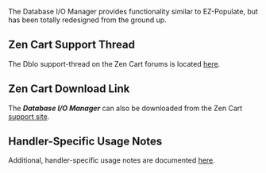 The Database I/O Manager provides functionality similar to EZ-Populate, but has been totally redesigned from the ground up.

## Zen Cart Support Thread

The DbIo support-thread on the Zen Cart forums is located [here](https://www.zen-cart.com/showthread.php?220569-Database-I-O-Manager-(DbIo)-Plugin-Support-Thread).

## Zen Cart Download Link

The _**Database I/O Manager**_ can also be downloaded from the Zen Cart [support site](https://www.zen-cart.com/downloads.php?do=file&id=2091).

## Handler-Specific Usage Notes

Additional, handler-specific usage notes are documented [here](./pages/handler_specific_usage_notes.md).